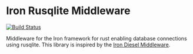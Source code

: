 # Iron Rusqlite Middleware
[![Build Status](https://travis-ci.org/KevinMidkiff/iron-rusqlite-middleware.svg?branch=master)](https://travis-ci.org/KevinMidkiff/iron-rusqlite-middleware)

Middleware for the Iron framework for rust enabling database connections using rusqlite.
This library is inspired by the [Iron Diesel Middleware](https://github.com/darayus/iron-diesel-middleware).

